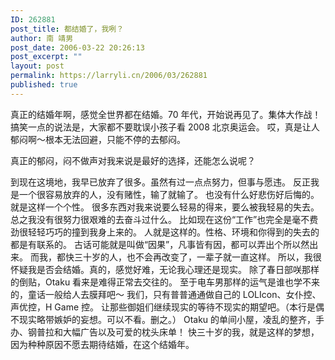 ```yaml
---
ID: 262881
post_title: 都结婚了，我咧？
author: 南 靖男
post_date: 2006-03-22 20:26:13
post_excerpt: ""
layout: post
permalink: https://larryli.cn/2006/03/262881
published: true
---
```

真正的结婚年啊，感觉全世界都在结婚。70 年代，开始说再见了。集体大作战！
搞笑一点的说法是，大家都不要耽误小孩子看 2008 北京奥运会。
哎，真是让人郁闷啊～根本无法回避，只能不停的去郁闷。
<!--more-->真正的郁闷，闷不做声对我来说是最好的选择，还能怎么说呢？
到现在这境地，我早已放弃了很多。虽然有过一点点努力，但事与愿违。
反正我是一个很容易放弃的人，没有赌性，输了就输了。
也没有什么好悲伤好后悔的。就是这样一个个性。
很多东西对我来说要么轻易的得来，要么被我轻易的失去。
总之我没有很努力很艰难的去奋斗过什么。
比如现在这份“工作”也完全是毫不费劲很轻轻巧巧的撞到我身上来的。
人就是这样的。性格、环境和你得到的失去的都是有联系的。
古话可能就是叫做“因果”，凡事皆有因，都可以弄出个所以然出来。
而我，都快三十岁的人，也不会再改变了，一辈子就一直这样。
所以，我很怀疑我是否会结婚。真的，感觉好难，无论我心理还是现实。
除了春日部咲那样的倒贴，Otaku 看来是难得正常去交往的。
至于电车男那样的运气是谁也学不来的，童话一般给人去膜拜吧～
我们，只有普普通通做自己的 LOLIcon、女仆控、声优控，H Game 控。
让那些御姐们继续现实的等待不现实的期望吧。（本行是偶不现实略带嫉妒的妄想。可以不看。删之。）
Otaku 的单间小屋，凌乱的整齐，手办、钢普拉和大幅广告以及可爱的枕头床单！
快三十岁的我，就是这样的梦想，因为种种原因不愿去期待结婚，在这个结婚年。